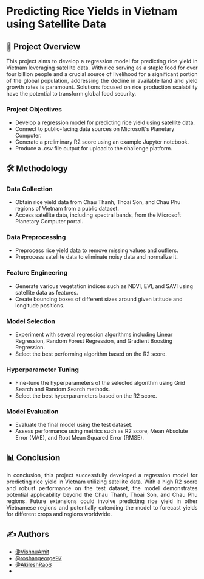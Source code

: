 # Predicting Rice Yields in Vietnam using Satellite Data

## 🌾 Project Overview
<p align="justify"> This project aims to develop a regression model for predicting rice yield in Vietnam leveraging satellite data. With rice serving as a staple food for over four billion people and a crucial source of livelihood for a significant portion of the global population, addressing the decline in available land and yield growth rates is paramount. Solutions focused on rice production scalability have the potential to transform global food security. </p>


### Project Objectives
- Develop a regression model for predicting rice yield using satellite data.
- Connect to public-facing data sources on Microsoft's Planetary Computer.
- Generate a preliminary R2 score using an example Jupyter notebook.
- Produce a .csv file output for upload to the challenge platform.

## 🛠️ Methodology

### Data Collection
- Obtain rice yield data from Chau Thanh, Thoai Son, and Chau Phu regions of Vietnam from a public dataset.
- Access satellite data, including spectral bands, from the Microsoft Planetary Computer portal.

### Data Preprocessing
- Preprocess rice yield data to remove missing values and outliers.
- Preprocess satellite data to eliminate noisy data and normalize it.

### Feature Engineering
- Generate various vegetation indices such as NDVI, EVI, and SAVI using satellite data as features.
- Create bounding boxes of different sizes around given latitude and longitude positions.

### Model Selection
- Experiment with several regression algorithms including Linear Regression, Random Forest Regression, and Gradient Boosting Regression.
- Select the best performing algorithm based on the R2 score.

### Hyperparameter Tuning
- Fine-tune the hyperparameters of the selected algorithm using Grid Search and Random Search methods.
- Select the best hyperparameters based on the R2 score.

### Model Evaluation
- Evaluate the final model using the test dataset.
- Assess performance using metrics such as R2 score, Mean Absolute Error (MAE), and Root Mean Squared Error (RMSE).

## 📊 Conclusion
<p align="justify"> In conclusion, this project successfully developed a regression model for predicting rice yield in Vietnam utilizing satellite data. With a high R2 score and robust performance on the test dataset, the model demonstrates potential applicability beyond the Chau Thanh, Thoai Son, and Chau Phu regions. Future extensions could involve predicting rice yield in other Vietnamese regions and potentially extending the model to forecast yields for different crops and regions worldwide. </p>

## ✍️ Authors <a name = "authors"></a>
- [@VishnuAmit](https://github.com/VishnuAmit) 
- [@roshangeorge97](https://github.com/roshangeorge97)
- [@AkileshRaoS](https://github.com/AkileshRaoS)
-
